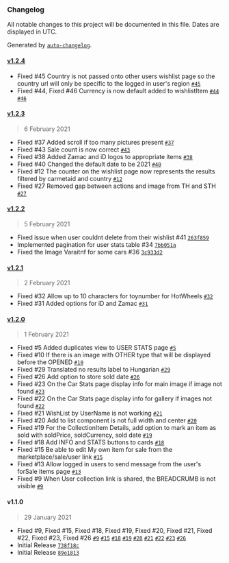 ### Changelog

All notable changes to this project will be documented in this file. Dates are displayed in UTC.

Generated by [`auto-changelog`](https://github.com/CookPete/auto-changelog).

#### [v1.2.4](https://github.com/jorgibravo/toycollectiontracker/compare/v1.2.3...v1.2.4)

- Fixed #45 Country is not passed onto other users wishlist page so the country url will only be specific to the logged in user's region [`#45`](https://github.com/jorgibravo/toycollectiontracker/issues/45)
- Fixed #44, Fixed #46  Currency is now default added to wishlistItem [`#44`](https://github.com/jorgibravo/toycollectiontracker/issues/44) [`#46`](https://github.com/jorgibravo/toycollectiontracker/issues/46)

#### [v1.2.3](https://github.com/jorgibravo/toycollectiontracker/compare/v1.2.2...v1.2.3)

> 6 February 2021

- Fixed #37 Added scroll if too many pictures present [`#37`](https://github.com/jorgibravo/toycollectiontracker/issues/37)
- Fixed #43 Sale count is now correct [`#43`](https://github.com/jorgibravo/toycollectiontracker/issues/43)
- Fixed #38 Added Zamac and iD logos to appropriate items [`#38`](https://github.com/jorgibravo/toycollectiontracker/issues/38)
- Fixed #40 Changed the default date to be 2021 [`#40`](https://github.com/jorgibravo/toycollectiontracker/issues/40)
- Fixed #12 The counter on the wishlist page now represents the results filtered by carmetaid and country [`#12`](https://github.com/jorgibravo/toycollectiontracker/issues/12)
- Fixed #27 Removed gap between actions and image from TH and STH [`#27`](https://github.com/jorgibravo/toycollectiontracker/issues/27)

#### [v1.2.2](https://github.com/jorgibravo/toycollectiontracker/compare/v1.2.1...v1.2.2)

> 5 February 2021

- Fixed issue when user couldnt delete from their wishlist #41 [`263f859`](https://github.com/jorgibravo/toycollectiontracker/commit/263f859825d051687d5bc43693b355e3804c245d)
- Implemented pagination for user stats table #34 [`7bb051a`](https://github.com/jorgibravo/toycollectiontracker/commit/7bb051aa303e49a5610f232b5c74d813a75f6de8)
- Fixed the Image Varaitnf for some cars #36 [`3c933d2`](https://github.com/jorgibravo/toycollectiontracker/commit/3c933d2463708106c8be009af34102a4f0ca4fd9)

#### [v1.2.1](https://github.com/jorgibravo/toycollectiontracker/compare/v1.2.0...v1.2.1)

> 2 February 2021

- Fixed #32 Allow up to 10 characters for toynumber for HotWheels [`#32`](https://github.com/jorgibravo/toycollectiontracker/issues/32)
- Fixed #31 Added options for iD and Zamac [`#31`](https://github.com/jorgibravo/toycollectiontracker/issues/31)

#### [v1.2.0](https://github.com/jorgibravo/toycollectiontracker/compare/v1.1.0...v1.2.0)

> 1 February 2021

- Fixed #5 Added duplicates view to USER STATS page [`#5`](https://github.com/jorgibravo/toycollectiontracker/issues/5)
- Fixed #10 If there is an image with OTHER type that will be displayed before the OPENED [`#10`](https://github.com/jorgibravo/toycollectiontracker/issues/10)
- Fixed #29 Translated no results label to Hungarian [`#29`](https://github.com/jorgibravo/toycollectiontracker/issues/29)
- Fixed #26 Add option to store sold date [`#26`](https://github.com/jorgibravo/toycollectiontracker/issues/26)
- Fixed #23 On the Car Stats page display info for main image if image not found [`#23`](https://github.com/jorgibravo/toycollectiontracker/issues/23)
- Fixed #22 On the Car Stats page display info for gallery if images not found [`#22`](https://github.com/jorgibravo/toycollectiontracker/issues/22)
- Fixed #21 WishList by UserName is not working [`#21`](https://github.com/jorgibravo/toycollectiontracker/issues/21)
- Fixed #20 Add to list component is not full width and center [`#20`](https://github.com/jorgibravo/toycollectiontracker/issues/20)
- Fixed #19 For the CollectionItem Details, add option to mark an item as sold with soldPrice, soldCurrency, sold date [`#19`](https://github.com/jorgibravo/toycollectiontracker/issues/19)
- Fixed #18 Add INFO and STATS buttons to cards [`#18`](https://github.com/jorgibravo/toycollectiontracker/issues/18)
- Fixed #15 Be able to edit My own item for sale from the marketplace/sale/user link [`#15`](https://github.com/jorgibravo/toycollectiontracker/issues/15)
- Fixed #13 Allow logged in users to send message from the user's forSale items page [`#13`](https://github.com/jorgibravo/toycollectiontracker/issues/13)
- Fixed #9 When User collection link is shared, the BREADCRUMB is not visible [`#9`](https://github.com/jorgibravo/toycollectiontracker/issues/9)

#### v1.1.0

> 29 January 2021

- Fixed #9, Fixed #15, Fixed #18, Fixed #19, Fixed #20, Fixed #21, Fixed #22, Fixed #23, Fixed #26 [`#9`](https://github.com/jorgibravo/toycollectiontracker/issues/9) [`#15`](https://github.com/jorgibravo/toycollectiontracker/issues/15) [`#18`](https://github.com/jorgibravo/toycollectiontracker/issues/18) [`#19`](https://github.com/jorgibravo/toycollectiontracker/issues/19) [`#20`](https://github.com/jorgibravo/toycollectiontracker/issues/20) [`#21`](https://github.com/jorgibravo/toycollectiontracker/issues/21) [`#22`](https://github.com/jorgibravo/toycollectiontracker/issues/22) [`#23`](https://github.com/jorgibravo/toycollectiontracker/issues/23) [`#26`](https://github.com/jorgibravo/toycollectiontracker/issues/26)
- Initial Release [`738f18c`](https://github.com/jorgibravo/toycollectiontracker/commit/738f18c25cfc736634ac831bdfd89f3d6c82226c)
- Initial Release [`89e1813`](https://github.com/jorgibravo/toycollectiontracker/commit/89e18138c8146d3159e1c5213ee60a4edcd5a868)
